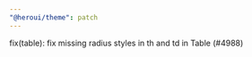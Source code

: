 ```yaml
---
"@heroui/theme": patch
---
```


fix(table): fix missing radius styles in th and td in Table (#4988)
